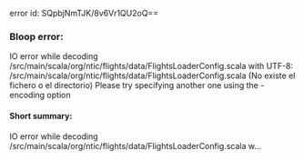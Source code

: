 error id: SQpbjNmTJK/8v6Vr1QU2oQ==
### Bloop error:

IO error while decoding <WORKSPACE>/src/main/scala/org/ntic/flights/data/FlightsLoaderConfig.scala with UTF-8: <WORKSPACE>/src/main/scala/org/ntic/flights/data/FlightsLoaderConfig.scala (No existe el fichero o el directorio)
Please try specifying another one using the -encoding option
#### Short summary: 

IO error while decoding <WORKSPACE>/src/main/scala/org/ntic/flights/data/FlightsLoaderConfig.scala w...